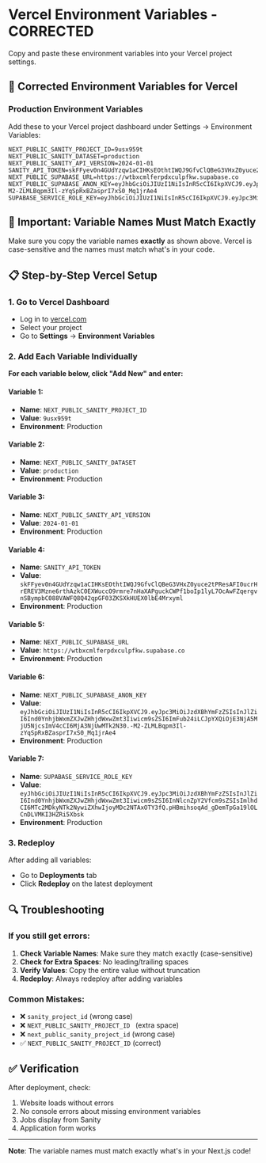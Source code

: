 # Vercel Environment Variables - CORRECTED

Copy and paste these environment variables into your Vercel project settings.

## 🔧 Corrected Environment Variables for Vercel

### Production Environment Variables

Add these to your Vercel project dashboard under Settings → Environment Variables:

```
NEXT_PUBLIC_SANITY_PROJECT_ID=9usx959t
NEXT_PUBLIC_SANITY_DATASET=production
NEXT_PUBLIC_SANITY_API_VERSION=2024-01-01
SANITY_API_TOKEN=skFFyev0n4GUdYzqw1aCIHKsEOthtIWQJ9GfvClQBeG3VHxZ0yuce2tPResAFI0ucrHrEREV3Mzne6rthAzkC0EXWuccO9rmre7nHaXAPguckCWPf1boIp1lyL7OcAwFZqergvnSBympbC088VAWFQ8Q42qpGF03ZKSXkHUEX0lbE4Mrxyml
NEXT_PUBLIC_SUPABASE_URL=https://wtbxcmlferpdxculpfkw.supabase.co
NEXT_PUBLIC_SUPABASE_ANON_KEY=eyJhbGciOiJIUzI1NiIsInR5cCI6IkpXVCJ9.eyJpc3MiOiJzdXBhYmFzZSIsInJlZiI6Ind0YnhjbWxmZXJwZHhjdWxwZmt3Iiwicm9sZSI6ImFub24iLCJpYXQiOjE3NjA5MjU5NjcsImV4cCI6MjA3NjUwMTk2N30.-M2-ZLMLBqpm3Il-zYqSpRxBZasprI7xS0_Mq1jrAe4
SUPABASE_SERVICE_ROLE_KEY=eyJhbGciOiJIUzI1NiIsInR5cCI6IkpXVCJ9.eyJpc3MiOiJzdXBhYmFzZSIsInJlZiI6Ind0YnhjbWxmZXJwZHhjdWxwZmt3Iiwicm9sZSI6InNlcnZpY2Vfcm9sZSIsImlhdCI6MTc2MDkyNTk2NywiZXhwIjoyMDc2NTAxOTY3fQ.pHBmihsoqAd_gDemTpGa19lOLCnDLVMKI3HZRi5Xbsk
```

## 🚨 Important: Variable Names Must Match Exactly

Make sure you copy the variable names **exactly** as shown above. Vercel is case-sensitive and the names must match what's in your code.

## 📋 Step-by-Step Vercel Setup

### 1. Go to Vercel Dashboard
- Log in to [vercel.com](https://vercel.com)
- Select your project
- Go to **Settings** → **Environment Variables**

### 2. Add Each Variable Individually

**For each variable below, click "Add New" and enter:**

#### Variable 1:
- **Name**: `NEXT_PUBLIC_SANITY_PROJECT_ID`
- **Value**: `9usx959t`
- **Environment**: Production

#### Variable 2:
- **Name**: `NEXT_PUBLIC_SANITY_DATASET`
- **Value**: `production`
- **Environment**: Production

#### Variable 3:
- **Name**: `NEXT_PUBLIC_SANITY_API_VERSION`
- **Value**: `2024-01-01`
- **Environment**: Production

#### Variable 4:
- **Name**: `SANITY_API_TOKEN`
- **Value**: `skFFyev0n4GUdYzqw1aCIHKsEOthtIWQJ9GfvClQBeG3VHxZ0yuce2tPResAFI0ucrHrEREV3Mzne6rthAzkC0EXWuccO9rmre7nHaXAPguckCWPf1boIp1lyL7OcAwFZqergvnSBympbC088VAWFQ8Q42qpGF03ZKSXkHUEX0lbE4Mrxyml`
- **Environment**: Production

#### Variable 5:
- **Name**: `NEXT_PUBLIC_SUPABASE_URL`
- **Value**: `https://wtbxcmlferpdxculpfkw.supabase.co`
- **Environment**: Production

#### Variable 6:
- **Name**: `NEXT_PUBLIC_SUPABASE_ANON_KEY`
- **Value**: `eyJhbGciOiJIUzI1NiIsInR5cCI6IkpXVCJ9.eyJpc3MiOiJzdXBhYmFzZSIsInJlZiI6Ind0YnhjbWxmZXJwZHhjdWxwZmt3Iiwicm9sZSI6ImFub24iLCJpYXQiOjE3NjA5MjU5NjcsImV4cCI6MjA3NjUwMTk2N30.-M2-ZLMLBqpm3Il-zYqSpRxBZasprI7xS0_Mq1jrAe4`
- **Environment**: Production

#### Variable 7:
- **Name**: `SUPABASE_SERVICE_ROLE_KEY`
- **Value**: `eyJhbGciOiJIUzI1NiIsInR5cCI6IkpXVCJ9.eyJpc3MiOiJzdXBhYmFzZSIsInJlZiI6Ind0YnhjbWxmZXJwZHhjdWxwZmt3Iiwicm9sZSI6InNlcnZpY2Vfcm9sZSIsImlhdCI6MTc2MDkyNTk2NywiZXhwIjoyMDc2NTAxOTY3fQ.pHBmihsoqAd_gDemTpGa19lOLCnDLVMKI3HZRi5Xbsk`
- **Environment**: Production

### 3. Redeploy
After adding all variables:
- Go to **Deployments** tab
- Click **Redeploy** on the latest deployment

## 🔍 Troubleshooting

### If you still get errors:

1. **Check Variable Names**: Make sure they match exactly (case-sensitive)
2. **Check for Extra Spaces**: No leading/trailing spaces
3. **Verify Values**: Copy the entire value without truncation
4. **Redeploy**: Always redeploy after adding variables

### Common Mistakes:
- ❌ `sanity_project_id` (wrong case)
- ❌ `NEXT_PUBLIC_SANITY_PROJECT_ID ` (extra space)
- ❌ `next_public_sanity_project_id` (wrong case)
- ✅ `NEXT_PUBLIC_SANITY_PROJECT_ID` (correct)

## ✅ Verification

After deployment, check:
1. Website loads without errors
2. No console errors about missing environment variables
3. Jobs display from Sanity
4. Application form works

---

**Note**: The variable names must match exactly what's in your Next.js code!
